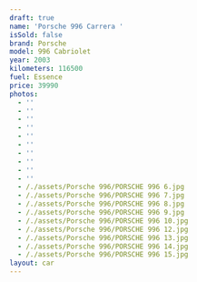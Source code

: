 ```yaml
---
draft: true
name: 'Porsche 996 Carrera '
isSold: false
brand: Porsche
model: 996 Cabriolet
year: 2003
kilometers: 116500
fuel: Essence
price: 39990
photos:
  - ''
  - ''
  - ''
  - ''
  - ''
  - ''
  - ''
  - ''
  - ''
  - ''
  - /./assets/Porsche 996/PORSCHE 996 6.jpg
  - /./assets/Porsche 996/PORSCHE 996 7.jpg
  - /./assets/Porsche 996/PORSCHE 996 8.jpg
  - /./assets/Porsche 996/PORSCHE 996 9.jpg
  - /./assets/Porsche 996/PORSCHE 996 10.jpg
  - /./assets/Porsche 996/PORSCHE 996 12.jpg
  - /./assets/Porsche 996/PORSCHE 996 13.jpg
  - /./assets/Porsche 996/PORSCHE 996 14.jpg
  - /./assets/Porsche 996/PORSCHE 996 15.jpg
layout: car
---
```


